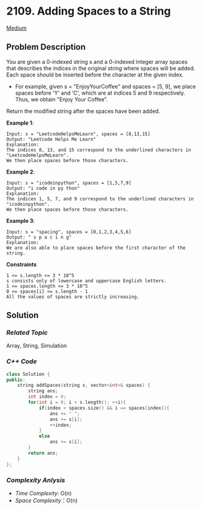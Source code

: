 # 2109. Adding Spaces to a String
[Medium](https://leetcode.com/problems/adding-spaces-to-a-string/description/)

## Problem Description

You are given a 0-indexed string s and a 0-indexed integer array spaces that describes the indices in the original string where spaces will be added. Each space should be inserted before the character at the given index.

  - For example, given s = "EnjoyYourCoffee" and spaces = [5, 9], we place spaces before 'Y' and 'C', which are at indices 5 and 9 respectively. Thus, we obtain "Enjoy Your Coffee".

Return the modified string after the spaces have been added.

**Example 1**:
```
Input: s = "LeetcodeHelpsMeLearn", spaces = [8,13,15]
Output: "Leetcode Helps Me Learn"
Explanation: 
The indices 8, 13, and 15 correspond to the underlined characters in "LeetcodeHelpsMeLearn".
We then place spaces before those characters.
```
**Example 2**:
```
Input: s = "icodeinpython", spaces = [1,5,7,9]
Output: "i code in py thon"
Explanation:
The indices 1, 5, 7, and 9 correspond to the underlined characters in "icodeinpython".
We then place spaces before those characters.
```
**Example 3**:
```
Input: s = "spacing", spaces = [0,1,2,3,4,5,6]
Output: " s p a c i n g"
Explanation:
We are also able to place spaces before the first character of the string.
```

**Constraints**
```
1 <= s.length <= 3 * 10^5
s consists only of lowercase and uppercase English letters.
1 <= spaces.length <= 3 * 10^5
0 <= spaces[i] <= s.length - 1
All the values of spaces are strictly increasing.
```

## Solution

### _Related Topic_
   Array, String, Simulation

### _C++ Code_
```cpp
class Solution {
public:
    string addSpaces(string s, vector<int>& spaces) {
        string ans;
        int index = 0;
        for(int i = 0; i < s.length(); ++i){
            if(index < spaces.size() && i == spaces[index]){
                ans += " ";
                ans += s[i];
                ++index;
            }
            else
                ans += s[i];
        }
        return ans;
    }
};
```

### _Complexity Anlysis_
- _Time Complexity_: O(n)
- _Space Complexity_：O(n)
